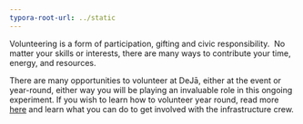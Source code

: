 ```yaml
---
typora-root-url: ../static
---
```


Volunteering is a form of participation, gifting and civic responsibility.  No matter your skills or interests, there are many ways to contribute your time, energy, and resources.  

There are many opportunities to volunteer at DeJā,  either at the event or year-round, either way you will be playing an invaluable role in this ongoing experiment.  If you wish to learn how to volunteer year round, read more <span style="color:#006a44;">[here](https://dejā.lv/en/creation/volunteering)</span> and learn what you can do to get involved with the infrastructure crew. 

